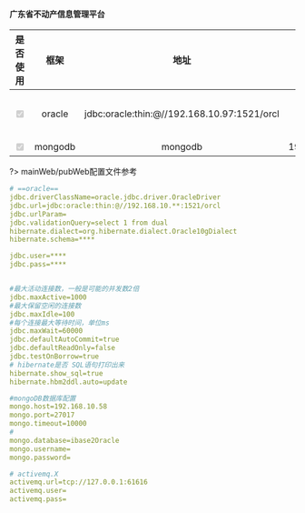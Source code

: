 #### 广东省不动产信息管理平台
  
| 是否使用 | 框架   |      地址      |  账号 | 密码| 注意事项
|:----------:|:----------:|:-------------:|:------:|:------:|:------:|
| <input type="checkbox" disabled checked></input>| oracle | jdbc:oracle:thin:@//192.168.10.97:1521/orcl |    **** | **** |注意：`schema值为：ZHJG_JOB` |
| <input type="checkbox" disabled checked></input>| mongodb | mongodb | 192.168.10.58    | ****|无|

?> mainWeb/pubWeb配置文件参考

```yaml
# ==oracle==
jdbc.driverClassName=oracle.jdbc.driver.OracleDriver
jdbc.url=jdbc:oracle:thin:@//192.168.10.**:1521/orcl
jdbc.urlParam=
jdbc.validationQuery=select 1 from dual
hibernate.dialect=org.hibernate.dialect.Oracle10gDialect
hibernate.schema=****

jdbc.user=****
jdbc.pass=****


#最大活动连接数，一般是可能的并发数2倍
jdbc.maxActive=1000
#最大保留空闲的连接数
jdbc.maxIdle=100
#每个连接最大等待时间，单位ms
jdbc.maxWait=60000
jdbc.defaultAutoCommit=true
jdbc.defaultReadOnly=false
jdbc.testOnBorrow=true
# hibernate是否 SQL语句打印出来
hibernate.show_sql=true
hibernate.hbm2ddl.auto=update

#mongoDB数据库配置
mongo.host=192.168.10.58
mongo.port=27017
mongo.timeout=10000
#
mongo.database=ibase2Oracle
mongo.username=
mongo.password=

# activemq.X
activemq.url=tcp://127.0.0.1:61616
activemq.user=
activemq.pass=
```
